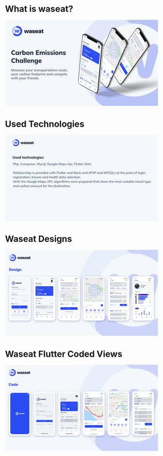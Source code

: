# What is waseat?
![What is Waseat](https://github.com/ertugrulsagdic/waseat/blob/main/screenshots/waseat.png)
# Used Technologies
![Waseat](https://github.com/ertugrulsagdic/waseat/blob/main/screenshots/waseat-used-tech.png)
# Waseat Designs
![Waseat Designs](https://github.com/ertugrulsagdic/waseat/blob/main/screenshots/waseat-design.png)
# Waseat Flutter Coded Views
![Waseat Flutter Coded Views](https://github.com/ertugrulsagdic/waseat/blob/main/screenshots/waseat-coded.png)
